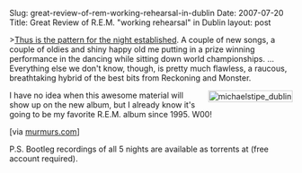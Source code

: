 Slug: great-review-of-rem-working-rehearsal-in-dublin
Date: 2007-07-20
Title: Great Review of R.E.M. &quot;working rehearsal&quot; in Dublin
layout: post

&gt;[Thus is the pattern for the night established](http://www.cluas.com/music/gigs/rem-dublin-olympia-2007-4431.htm). A couple of new songs, a couple of oldies and shiny happy old me putting in a prize winning performance in the dancing while sitting down world championships. ... Everything else we don&#39;t know, though, is pretty much flawless, a raucous, breathtaking hybrid of the best bits from Reckoning and Monster.

<img alt="michaelstipe_dublin" class="at-xid-6a010534988cd3970b0120a5b365ab970c" src="https://steveivy.typepad.com/.a/6a010534988cd3970b0120a5b365ab970c-pi" style="float:right; margin: 0 0 8px 8px; padding: 1px; border: 1px solid #ccc;" />I have no idea when this awesome material will show up on the new album, but I already know it&#39;s going to be my favorite R.E.M. album since 1995. W00!

[via <a href="http://murmurs.com/node/1793">murmurs.com</a>]

P.S. Bootleg recordings of all 5 nights are available as torrents at  (free account required).
